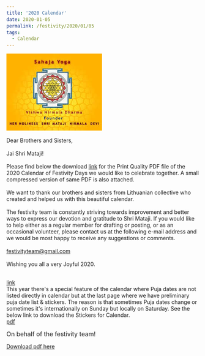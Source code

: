 ```yaml
---
title: '2020 Calendar'
date: 2020-01-05
permalink: /festivity/2020/01/05
tags:
  - Calendar
---
```


![PICTURE 1](/images/image1.png)

Dear Brothers and Sisters,<br>
<br>
Jai Shri Mataji!<br>
<br>
Please find below the download <a href="https://drive.google.com/file/d/1DbFRlykoNo7sOK33Gk-jECqBbTff0Vgv/view"> link</a> for the Print Quality PDF file of the 2020 Calendar of Festivity Days we would like to celebrate together. A small compressed version of same PDF is also attached.<br>
<br>
We want to thank our brothers and sisters from Lithuanian collective who created and helped us with this beautiful calendar.<br>
<br>
The festivity team is constantly striving towards improvement and better ways to express our devotion and gratitude to Shri Mataji. If you would like to help either as a regular member for drafting or posting,  or as an occasional volunteer, please contact us at the following e-mail address and we would be most happy to receive any suggestions or comments.<br>
<br>
festivityteam@gmail.com<br>
<br>
Wishing you all a very Joyful 2020.<br>
<br>

<a href="https://drive.google.com/file/d/1DbFRlykoNo7sOK33Gk-jECqBbTff0Vgv/view"> link</a><br>
This year there's a special feature of the calendar where Puja dates are not listed directly in calendar but at the last page where we have preliminary puja date list & stickers. The reason is that sometimes Puja dates change or sometimes it's internationally on Sunday but locally on Saturday. See the below link to download the Stickers for Calendar.<br>
<a href="https://drive.google.com/file/d/1hqZIn6N2MXdrw3BPX1wxBxC8Egos80Yz/view"> pdf</a>

<p>
<font size="+0">On behalf of the festivity team!</font>
</p>

[Download pdf here](http://seven-teams.github.io/files/SY_Calendar_2020_en_US_Compressed.pdf)